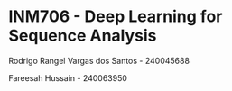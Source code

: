 # INM706 - Deep Learning for Sequence Analysis

Rodrigo Rangel Vargas dos Santos -  240045688

Fareesah Hussain - 240063950

